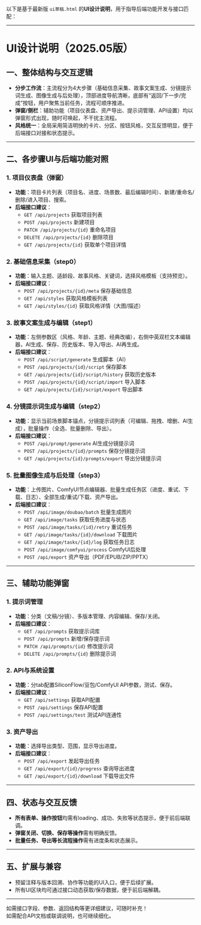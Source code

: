 以下是基于最新版 `ui草稿.html` 的**UI设计说明**，用于指导后端功能开发与接口匹配：

---

# UI设计说明（2025.05版）

## 一、整体结构与交互逻辑

- **分步工作流**：主流程分为4大步骤（基础信息采集、故事文案生成、分镜提示词生成、图像生成与后处理），顶部进度导航清晰，底部有“返回/下一步/完成”按钮，用户聚焦当前任务，流程可顺序推进。
- **弹窗/侧栏**：辅助功能（项目仪表盘、资产导出、提示词管理、API设置）均以弹窗形式出现，随时可唤起，不干扰主流程。
- **风格统一**：全局采用简洁明快的卡片、分区、按钮风格，交互反馈明显，便于后端接口对接和状态提示。

---

## 二、各步骤UI与后端功能对照

### 1. 项目仪表盘（弹窗）
- **功能**：项目卡片列表（项目名、进度、场景数、最后编辑时间）、新建/重命名/删除/进入项目、搜索。
- **后端接口建议**：
  - `GET /api/projects` 获取项目列表
  - `POST /api/projects` 新建项目
  - `PATCH /api/projects/{id}` 重命名项目
  - `DELETE /api/projects/{id}` 删除项目
  - `GET /api/projects/{id}` 获取单个项目详情

### 2. 基础信息采集（step0）
- **功能**：输入主题、适龄段、故事风格、关键词，选择风格模板（支持预览）。
- **后端接口建议**：
  - `POST /api/projects/{id}/meta` 保存基础信息
  - `GET /api/styles` 获取风格模板列表
  - `GET /api/styles/{id}` 获取风格详情（大图/描述）

### 3. 故事文案生成与编辑（step1）
- **功能**：左侧参数区（风格、年龄、主题、经典改编），右侧中英双栏文本编辑器，AI生成、保存、历史版本、导入/导出、AI再生成。
- **后端接口建议**：
  - `POST /api/script/generate` 生成脚本（AI）
  - `POST /api/projects/{id}/script` 保存脚本
  - `GET /api/projects/{id}/script/history` 获取历史版本
  - `POST /api/projects/{id}/script/import` 导入脚本
  - `GET /api/projects/{id}/script/export` 导出脚本

### 4. 分镜提示词生成与编辑（step2）
- **功能**：显示当前场景脚本锚点，分镜提示词列表（可编辑、拖拽、增删、AI生成），批量操作（全选、批量删除、导出）。
- **后端接口建议**：
  - `POST /api/prompt/generate` AI生成分镜提示词
  - `POST /api/projects/{id}/prompts` 保存分镜提示词
  - `GET /api/projects/{id}/prompts/export` 导出分镜提示词

### 5. 批量图像生成与后处理（step3）
- **功能**：上传图片、ComfyUI节点编辑器、批量生成任务区（进度、重试、下载、日志）、全部生成/重试/下载、资产导出。
- **后端接口建议**：
  - `POST /api/image/doubao/batch` 批量生成图片
  - `GET /api/image/tasks` 获取任务进度与状态
  - `POST /api/image/tasks/{id}/retry` 重试任务
  - `GET /api/image/tasks/{id}/download` 下载图片
  - `GET /api/image/tasks/{id}/log` 获取任务日志
  - `POST /api/image/comfyui/process` ComfyUI后处理
  - `POST /api/export` 资产导出（PDF/EPUB/ZIP/PPTX）

---

## 三、辅助功能弹窗

### 1. 提示词管理
- **功能**：分类（文稿/分镜）、多版本管理、内容编辑、保存/关闭。
- **后端接口建议**：
  - `GET /api/prompts` 获取提示词库
  - `POST /api/prompts` 新增/保存提示词
  - `PATCH /api/prompts/{id}` 修改提示词
  - `DELETE /api/prompts/{id}` 删除提示词

### 2. API与系统设置
- **功能**：分tab配置SiliconFlow/豆包/ComfyUI API参数，测试、保存。
- **后端接口建议**：
  - `GET /api/settings` 获取API配置
  - `POST /api/settings` 保存API配置
  - `POST /api/settings/test` 测试API连通性

### 3. 资产导出
- **功能**：选择导出类型、范围，显示导出进度。
- **后端接口建议**：
  - `POST /api/export` 发起导出任务
  - `GET /api/export/{id}/progress` 查询导出进度
  - `GET /api/export/{id}/download` 下载导出文件

---

## 四、状态与交互反馈

- **所有表单、操作按钮**均需有loading、成功、失败等状态提示，便于前后端联调。
- **弹窗关闭、切换、保存等操作**需有明确反馈。
- **批量任务、导出等长流程操作**需有进度条和状态展示。

---

## 五、扩展与兼容

- 预留注释与版本回溯、协作等功能的UI入口，便于后续扩展。
- 所有UI区块均可通过接口动态获取/保存数据，便于前后端解耦。

---

如需接口字段、参数、返回结构等更详细建议，可随时补充！  
如需配合API文档或联调说明，也可继续细化。
